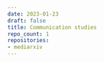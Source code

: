 ```yaml
---
date: 2023-01-23
draft: false
title: Communication studies
repo_count: 1
repositories:
- mediarxiv
---
```



